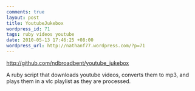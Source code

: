 ```yaml
---
comments: true
layout: post
title: YoutubeJukebox
wordpress_id: 71
tags: ruby videos youtube
date: 2010-05-13 17:46:25 +08:00
wordpress_url: http://nathanf77.wordpress.com/?p=71
---
```

<a href="http://github.com/ndbroadbent/youtube_jukebox">http://github.com/ndbroadbent/youtube_jukebox</a>

A ruby script that downloads youtube videos, converts them to mp3, and plays them in a vlc playlist as they are processed.

